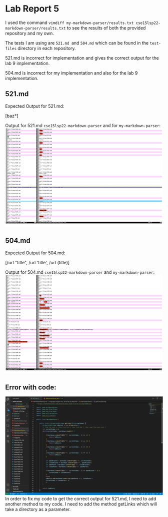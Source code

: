 # Lab Report 5

I used the command `vimdiff my-markdown-parser/results.txt cse15lsp22-markdown-parser/results.txt` to see the results of both the provided repository and my own. 

The tests I am using are `521.md `and `504.md` which can be found in the `test-files` directory in each repository.

521.md is incorrect for implementation and gives the correct output for the lab 9 implementation. 

504.md is incorrect for my implementation and also for the lab 9 implementation. 
 


## 521.md
 Expected Output for 521.md:

 [baz*]

Output for 521.md `cse15lsp22-markdown-parser` and for `my-markdown-parser`:
![521](521Results.png)


 
 ## 504.md
 Expected Output for 504.md:

[/url "title", /url 'title', /url (title)]


Output for 504.md `cse15lsp22-markdown-parser` and  `my-markdown-parser`:
![504](504Results.png)

## Error with code:
![error](ErrorCode.png)
In order to fix my code to get the correct output for 521.md, I need to add another method to my code. I need to add the method getLinks which will take a directory as a parameter. 